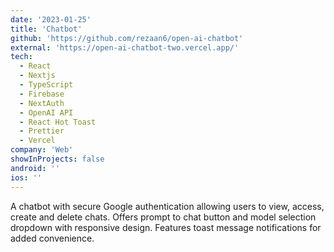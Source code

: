 ```yaml
---
date: '2023-01-25'
title: 'Chatbot'
github: 'https://github.com/rezaan6/open-ai-chatbot'
external: 'https://open-ai-chatbot-two.vercel.app/'
tech:
  - React
  - Nextjs
  - TypeScript
  - Firebase
  - NextAuth
  - OpenAI API
  - React Hot Toast
  - Prettier
  - Vercel
company: 'Web'
showInProjects: false
android: ''
ios: ''
---
```


A chatbot with secure Google authentication allowing users to view, access, create and delete chats. Offers prompt to chat button and model selection dropdown with responsive design. Features toast message notifications for added convenience.
